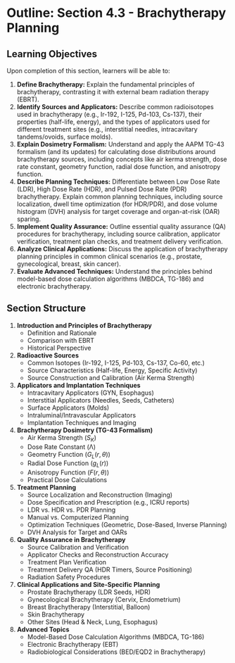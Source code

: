 # Outline: Section 4.3 - Brachytherapy Planning

## Learning Objectives
Upon completion of this section, learners will be able to:

1.  **Define Brachytherapy:** Explain the fundamental principles of brachytherapy, contrasting it with external beam radiation therapy (EBRT).
2.  **Identify Sources and Applicators:** Describe common radioisotopes used in brachytherapy (e.g., Ir-192, I-125, Pd-103, Cs-137), their properties (half-life, energy), and the types of applicators used for different treatment sites (e.g., interstitial needles, intracavitary tandems/ovoids, surface molds).
3.  **Explain Dosimetry Formalism:** Understand and apply the AAPM TG-43 formalism (and its updates) for calculating dose distributions around brachytherapy sources, including concepts like air kerma strength, dose rate constant, geometry function, radial dose function, and anisotropy function.
4.  **Describe Planning Techniques:** Differentiate between Low Dose Rate (LDR), High Dose Rate (HDR), and Pulsed Dose Rate (PDR) brachytherapy. Explain common planning techniques, including source localization, dwell time optimization (for HDR/PDR), and dose volume histogram (DVH) analysis for target coverage and organ-at-risk (OAR) sparing.
5.  **Implement Quality Assurance:** Outline essential quality assurance (QA) procedures for brachytherapy, including source calibration, applicator verification, treatment plan checks, and treatment delivery verification.
6.  **Analyze Clinical Applications:** Discuss the application of brachytherapy planning principles in common clinical scenarios (e.g., prostate, gynecological, breast, skin cancer).
7.  **Evaluate Advanced Techniques:** Understand the principles behind model-based dose calculation algorithms (MBDCA, TG-186) and electronic brachytherapy.

## Section Structure

1.  **Introduction and Principles of Brachytherapy**
    *   Definition and Rationale
    *   Comparison with EBRT
    *   Historical Perspective
2.  **Radioactive Sources**
    *   Common Isotopes (Ir-192, I-125, Pd-103, Cs-137, Co-60, etc.)
    *   Source Characteristics (Half-life, Energy, Specific Activity)
    *   Source Construction and Calibration (Air Kerma Strength)
3.  **Applicators and Implantation Techniques**
    *   Intracavitary Applicators (GYN, Esophagus)
    *   Interstitial Applicators (Needles, Seeds, Catheters)
    *   Surface Applicators (Molds)
    *   Intraluminal/Intravascular Applicators
    *   Implantation Techniques and Imaging
4.  **Brachytherapy Dosimetry (TG-43 Formalism)**
    *   Air Kerma Strength ($S_K$)
    *   Dose Rate Constant (Λ)
    *   Geometry Function ($G_L(r, θ)$)
    *   Radial Dose Function ($g_L(r)$)
    *   Anisotropy Function ($F(r, θ)$)
    *   Practical Dose Calculations
5.  **Treatment Planning**
    *   Source Localization and Reconstruction (Imaging)
    *   Dose Specification and Prescription (e.g., ICRU reports)
    *   LDR vs. HDR vs. PDR Planning
    *   Manual vs. Computerized Planning
    *   Optimization Techniques (Geometric, Dose-Based, Inverse Planning)
    *   DVH Analysis for Target and OARs
6.  **Quality Assurance in Brachytherapy**
    *   Source Calibration and Verification
    *   Applicator Checks and Reconstruction Accuracy
    *   Treatment Plan Verification
    *   Treatment Delivery QA (HDR Timers, Source Positioning)
    *   Radiation Safety Procedures
7.  **Clinical Applications and Site-Specific Planning**
    *   Prostate Brachytherapy (LDR Seeds, HDR)
    *   Gynecological Brachytherapy (Cervix, Endometrium)
    *   Breast Brachytherapy (Interstitial, Balloon)
    *   Skin Brachytherapy
    *   Other Sites (Head & Neck, Lung, Esophagus)
8.  **Advanced Topics**
    *   Model-Based Dose Calculation Algorithms (MBDCA, TG-186)
    *   Electronic Brachytherapy (EBT)
    *   Radiobiological Considerations (BED/EQD2 in Brachytherapy)


